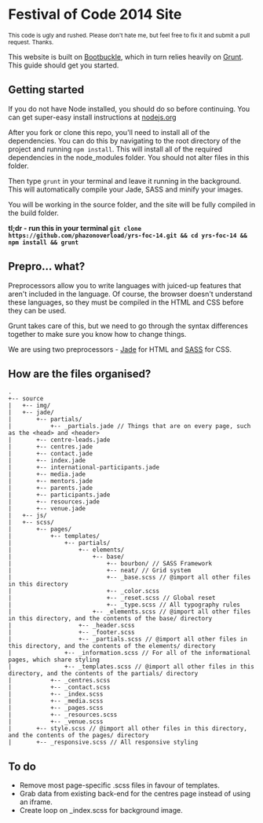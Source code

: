 # Festival of Code 2014 Site

<small>This code is ugly and rushed. Please don't hate me, but feel  free to fix it and submit a pull request. Thanks.</small>

This website is built on <a href="">Bootbuckle</a>, which in turn relies heavily on <a href="">Grunt</a>. This guide should get you started. 

## Getting started

If you do not have Node installed, you should do so before continuing. You can get super-easy install instructions at <a href="http://nodejs.org/">nodejs.org</a>

After you fork or clone this repo, you'll need to install all of the dependencies. You can do this by navigating to the root directory of the project and running `npm install`. This will install all of the required dependencies in the node_modules folder. You should not alter files in this folder. 

Then type `grunt` in your terminal and leave it running in the background. This will automatically compile your Jade, SASS and minify your images. 

You will be working in the source folder, and the site will be fully compiled in the build folder. 

**tl;dr - run this in your terminal `git clone https://github.com/phazonoverload/yrs-foc-14.git && cd yrs-foc-14 && npm install && grunt`**

## Prepro... what?

Preprocessors allow you to write languages with juiced-up features that aren't included in the language. Of course, the browser doesn't understand these languages, so they must be compiled in the HTML and CSS before they can be used. 

Grunt takes care of this, but we need to go through the syntax differences together to make sure you know how to change things. 

We are using two preprocessors - <a href="">Jade</a> for HTML and <a href="">SASS</a> for CSS.

## How are the files organised?

	.
	+-- source
	|	+-- img/
	|	+-- jade/
	|		+-- partials/
	|			+-- _partials.jade // Things that are on every page, such as the <head> and <header>
	|		+-- centre-leads.jade
	|		+-- centres.jade
	|		+-- contact.jade
	|		+-- index.jade
	|		+-- international-participants.jade
	|		+-- media.jade
	|		+-- mentors.jade
	|		+-- parents.jade
	|		+-- participants.jade
	|		+-- resources.jade
	|		+-- venue.jade
	|	+-- js/
	|	+-- scss/
	|		+-- pages/
	|			+-- templates/
	|				+-- partials/
	|					+-- elements/
	|						+-- base/
	|							+-- bourbon/ // SASS Framework
	|							+-- neat/ // Grid system
	|							+-- _base.scss // @import all other files in this directory
	|							+-- _color.scss
	|							+-- _reset.scss // Global reset
	|							+-- _type.scss // All typography rules
	|						+-- _elements.scss // @import all other files in this directory, and the contents of the base/ directory
	|					+-- _header.scss
	|					+-- _footer.scss
	|					+-- _partials.scss // @import all other files in this directory, and the contents of the elements/ directory
	|				+-- _information.scss // For all of the informational pages, which share styling
	|				+-- _templates.scss // @import all other files in this directory, and the contents of the partials/ directory
	|			+-- _centres.scss
	|			+-- _contact.scss
	|			+-- _index.scss
	|			+-- _media.scss
	|			+-- _pages.scss
	|			+-- _resources.scss
	|			+-- _venue.scss
	|		+-- style.scss // @import all other files in this directory, and the contents of the pages/ directory 
	|		+-- _responsive.scss // All responsive styling

## To do

* Remove most page-specific .scss files in favour of templates.
* Grab data from existing back-end for the centres page instead of using an iframe.
* Create loop on _index.scss for background image.